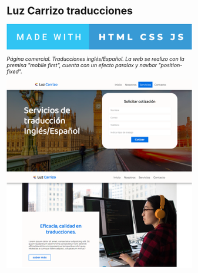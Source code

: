 # Luz Carrizo traducciones



[![](img/made-with-html-css-js2.svg)]()

_Página comercial. Traducciones inglés/Español._
_La web se realizo con la premisa "mobile first", cuenta con un efecto paralax y navbar "position-fixed"._

 [![](img/luzcarrizo.png)]()
 [![](img/luzcarrizo2.png)]()
 


